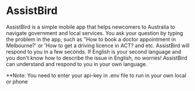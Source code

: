 # AssistBird

AssistBird is a simple mobile app that helps newcomers to Australia to navigate government and local services. You ask your question by typing the problem in the app, such as "How to book a doctor appointment in Melbourne?' or 'How to get a driving licence in ACT? and etc. AssistBird will respond to you in a few seconds. If English is your second language and you don't know how to describe the issue in English, no worries! AssistBird can understand and respond to you in your own language.

**Note:
You need to enter your api-key in .env file to run in your own local or phone
